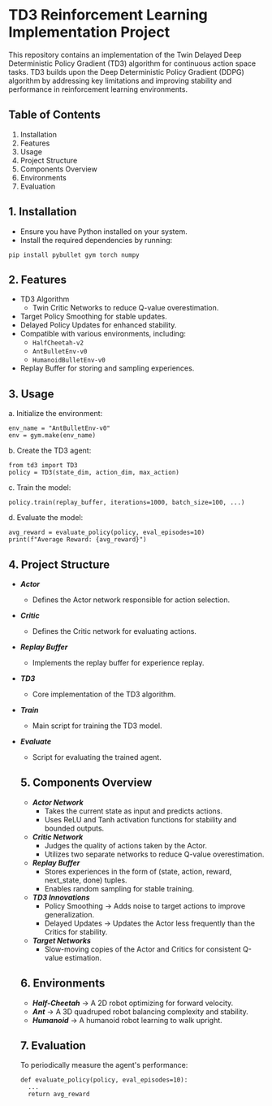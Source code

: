   # TD3 Reinforcement Learning Implementation Project

  This repository contains an implementation of the Twin Delayed Deep Deterministic Policy Gradient (TD3) algorithm for continuous action     space tasks.
  TD3 builds upon the Deep Deterministic Policy Gradient (DDPG) algorithm by addressing key limitations and improving stability and           performance in reinforcement learning environments.


  ## Table of Contents
  
  1. Installation
  2. Features
  3. Usage
  4. Project Structure
  5. Components Overview
  6. Environments
  7. Evaluation


  ## 1. Installation

  - Ensure you have Python installed on your system.
  - Install the required dependencies by running:
  ```
  pip install pybullet gym torch numpy
  ```

  ## 2. Features
     
  - TD3 Algorithm
    * Twin Critic Networks to reduce Q-value overestimation.
  - Target Policy Smoothing for stable updates.
  - Delayed Policy Updates for enhanced stability.
  - Compatible with various environments, including:
    * `HalfCheetah-v2`
    * `AntBulletEnv-v0`
    * `HumanoidBulletEnv-v0`
  - Replay Buffer for storing and sampling experiences.


  ## 3. Usage

  a. Initialize the environment:
  ```
  env_name = "AntBulletEnv-v0"
  env = gym.make(env_name)
  ```
  b. Create the TD3 agent:
  ```
  from td3 import TD3
  policy = TD3(state_dim, action_dim, max_action)
  ```
  c. Train the model:
  ```
  policy.train(replay_buffer, iterations=1000, batch_size=100, ...)
  ```
  d. Evaluate the model:
  ```
  avg_reward = evaluate_policy(policy, eval_episodes=10)
  print(f"Average Reward: {avg_reward}")
  ```

  ## 4. Project Structure

- ***Actor***
    * Defines the Actor network responsible for action selection.
- ***Critic***
    * Defines the Critic network for evaluating actions.
- ***Replay Buffer***
    * Implements the replay buffer for experience replay.
- ***TD3***
    * Core implementation of the TD3 algorithm.
- ***Train***
    * Main script for training the TD3 model.
- ***Evaluate***
    * Script for evaluating the trained agent.


  ## 5. Components Overview

  - ***Actor Network***
    * Takes the current state as input and predicts actions.
    * Uses ReLU and Tanh activation functions for stability and bounded outputs.
  - ***Critic Network***
    * Judges the quality of actions taken by the Actor.
    * Utilizes two separate networks to reduce Q-value overestimation.
  - ***Replay Buffer***
    * Stores experiences in the form of (state, action, reward, next_state, done) tuples.
    * Enables random sampling for stable training.
  - ***TD3 Innovations***
    * Policy Smoothing → Adds noise to target actions to improve generalization.
    * Delayed Updates → Updates the Actor less frequently than the Critics for stability.
  - ***Target Networks***
    * Slow-moving copies of the Actor and Critics for consistent Q-value estimation.


  ## 6. Environments
     
  - ***Half-Cheetah*** → A 2D robot optimizing for forward velocity.
  - ***Ant*** → A 3D quadruped robot balancing complexity and stability.
  - ***Humanoid*** → A humanoid robot learning to walk upright.


  ## 7. Evaluation
     
  To periodically measure the agent's performance:
  ```
  def evaluate_policy(policy, eval_episodes=10):
    ...
    return avg_reward
  ```
